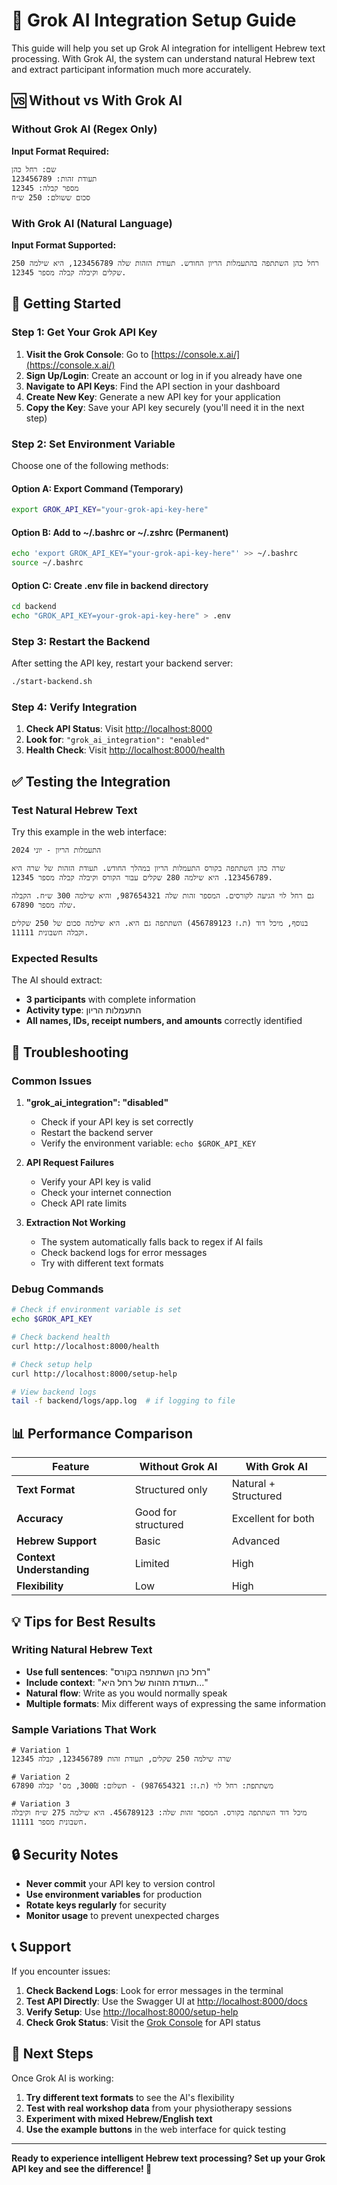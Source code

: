 # 🤖 Grok AI Integration Setup Guide

This guide will help you set up Grok AI integration for intelligent Hebrew text processing. With Grok AI, the system can understand natural Hebrew text and extract participant information much more accurately.

## 🆚 Without vs With Grok AI

### Without Grok AI (Regex Only)
**Input Format Required:**
```hebrew
שם: רחל כהן
תעודת זהות: 123456789
מספר קבלה: 12345
סכום ששולם: 250 ש״ח
```

### With Grok AI (Natural Language)
**Input Format Supported:**
```hebrew
רחל כהן השתתפה בהתעמלות הריון החודש. תעודת הזהות שלה 123456789, היא שילמה 250 שקלים וקיבלה קבלה מספר 12345.
```

## 🚀 Getting Started

### Step 1: Get Your Grok API Key

1. **Visit the Grok Console**: Go to [https://console.x.ai/](https://console.x.ai/)
2. **Sign Up/Login**: Create an account or log in if you already have one
3. **Navigate to API Keys**: Find the API section in your dashboard
4. **Create New Key**: Generate a new API key for your application
5. **Copy the Key**: Save your API key securely (you'll need it in the next step)

### Step 2: Set Environment Variable

Choose one of the following methods:

#### Option A: Export Command (Temporary)
```bash
export GROK_API_KEY="your-grok-api-key-here"
```

#### Option B: Add to ~/.bashrc or ~/.zshrc (Permanent)
```bash
echo 'export GROK_API_KEY="your-grok-api-key-here"' >> ~/.bashrc
source ~/.bashrc
```

#### Option C: Create .env file in backend directory
```bash
cd backend
echo "GROK_API_KEY=your-grok-api-key-here" > .env
```

### Step 3: Restart the Backend

After setting the API key, restart your backend server:

```bash
./start-backend.sh
```

### Step 4: Verify Integration

1. **Check API Status**: Visit [http://localhost:8000](http://localhost:8000)
2. **Look for**: `"grok_ai_integration": "enabled"`
3. **Health Check**: Visit [http://localhost:8000/health](http://localhost:8000/health)

## ✅ Testing the Integration

### Test Natural Hebrew Text

Try this example in the web interface:

```hebrew
התעמלות הריון - יוני 2024

שרה כהן השתתפה בקורס התעמלות הריון במהלך החודש. תעודת הזהות של שרה היא 123456789. היא שילמה 280 שקלים עבור הקורס וקיבלה קבלה מספר 12345.

גם רחל לוי הגיעה לקורסים. המספר זהות שלה 987654321, והיא שילמה 300 ש״ח. הקבלה שלה מספר 67890.

בנוסף, מיכל דוד (ת.ז 456789123) השתתפה גם היא. היא שילמה סכום של 250 שקלים וקבלה חשבונית 11111.
```

### Expected Results

The AI should extract:
- **3 participants** with complete information
- **Activity type**: התעמלות הריון
- **All names, IDs, receipt numbers, and amounts** correctly identified

## 🔧 Troubleshooting

### Common Issues

1. **"grok_ai_integration": "disabled"**
   - Check if your API key is set correctly
   - Restart the backend server
   - Verify the environment variable: `echo $GROK_API_KEY`

2. **API Request Failures**
   - Verify your API key is valid
   - Check your internet connection
   - Check API rate limits

3. **Extraction Not Working**
   - The system automatically falls back to regex if AI fails
   - Check backend logs for error messages
   - Try with different text formats

### Debug Commands

```bash
# Check if environment variable is set
echo $GROK_API_KEY

# Check backend health
curl http://localhost:8000/health

# Check setup help
curl http://localhost:8000/setup-help

# View backend logs
tail -f backend/logs/app.log  # if logging to file
```

## 📊 Performance Comparison

| Feature | Without Grok AI | With Grok AI |
|---------|----------------|---------------|
| **Text Format** | Structured only | Natural + Structured |
| **Accuracy** | Good for structured | Excellent for both |
| **Hebrew Support** | Basic | Advanced |
| **Context Understanding** | Limited | High |
| **Flexibility** | Low | High |

## 💡 Tips for Best Results

### Writing Natural Hebrew Text
- **Use full sentences**: "רחל כהן השתתפה בקורס"
- **Include context**: "תעודת הזהות של רחל היא..."
- **Natural flow**: Write as you would normally speak
- **Multiple formats**: Mix different ways of expressing the same information

### Sample Variations That Work
```hebrew
# Variation 1
שרה שילמה 250 שקלים, תעודת זהות 123456789, קבלה 12345

# Variation 2  
משתתפת: רחל לוי (ת.ז: 987654321) - תשלום: 300₪, מס' קבלה 67890

# Variation 3
מיכל דוד השתתפה בקורס. המספר זהות שלה: 456789123. היא שילמה 275 ש״ח וקיבלה חשבונית מספר 11111.
```

## 🔒 Security Notes

- **Never commit** your API key to version control
- **Use environment variables** for production
- **Rotate keys regularly** for security
- **Monitor usage** to prevent unexpected charges

## 📞 Support

If you encounter issues:

1. **Check Backend Logs**: Look for error messages in the terminal
2. **Test API Directly**: Use the Swagger UI at [http://localhost:8000/docs](http://localhost:8000/docs)
3. **Verify Setup**: Use [http://localhost:8000/setup-help](http://localhost:8000/setup-help)
4. **Check Grok Status**: Visit the [Grok Console](https://console.x.ai/) for API status

## 🎯 Next Steps

Once Grok AI is working:

1. **Try different text formats** to see the AI's flexibility
2. **Test with real workshop data** from your physiotherapy sessions  
3. **Experiment with mixed Hebrew/English text**
4. **Use the example buttons** in the web interface for quick testing

---

**Ready to experience intelligent Hebrew text processing? Set up your Grok API key and see the difference! 🚀** 
